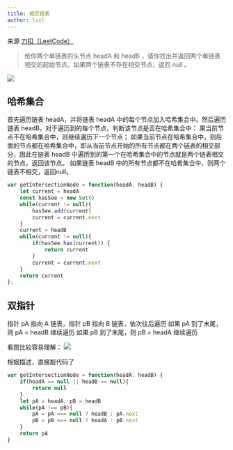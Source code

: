 ```yaml
---
title: 相交链表
author: lvzl
---
```


来源 [力扣（LeetCode）](https://leetcode-cn.com/problems/intersection-of-two-linked-lists/)

> 给你两个单链表的头节点 headA 和 headB ，请你找出并返回两个单链表相交的起始节点。如果两个链表不存在相交节点，返回 null 。
<img src="https://assets.leetcode.com/uploads/2018/12/13/160_example_1.png"/>

## 哈希集合

首先遍历链表 headA，并将链表 headA 中的每个节点加入哈希集合中。然后遍历链表 headB，对于遍历到的每个节点，判断该节点是否在哈希集合中：
果当前节点不在哈希集合中，则继续遍历下一个节点；
如果当前节点在哈希集合中，则后面的节点都在哈希集合中，即从当前节点开始的所有节点都在两个链表的相交部分，因此在链表 headB 中遍历到的第一个在哈希集合中的节点就是两个链表相交的节点，返回该节点。
如果链表 headB 中的所有节点都不在哈希集合中，则两个链表不相交，返回null。

```js
var getIntersectionNode = function(headA, headB) {
    let current = headA
    const hasSee = new Set()
    while(current != null){
        hasSee.add(current)
        current = current.next
    }
    current = headB
    while(current != null){
        if(hasSee.has(current)) {
            return current
        }
        current = current.next
    }
    return current
};
```

## 双指针

指针 pA 指向 A 链表，指针 pB 指向 B 链表，依次往后遍历
如果 pA 到了末尾，则 pA = headB 继续遍历
如果 pB 到了末尾，则 pB = headA 继续遍历

看图比较容易理解：
<img src="https://pic.leetcode-cn.com/e86e947c8b87ac723b9c858cd3834f9a93bcc6c5e884e41117ab803d205ef662-%E7%9B%B8%E4%BA%A4%E9%93%BE%E8%A1%A8.png"/>

根据描述，直接敲代码了

```js
var getIntersectionNode = function(headA, headB) {
    if(headA == null || headB == null){
        return null
    }
    let pA = headA, pB = headB
    while(pA !== pB){
        pA = pA === null ? headB : pA.next
        pB = pB === null ? headA : pB.next
    }
    return pA
}
```


